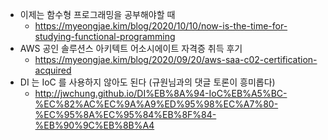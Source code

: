 * 이제는 함수형 프로그래밍을 공부해야할 때
    * https://myeongjae.kim/blog/2020/10/10/now-is-the-time-for-studying-functional-programming
* AWS 공인 솔루션스 아키텍트 어소시에이트 자격증 취득 후기
    * https://myeongjae.kim/blog/2020/09/20/aws-saa-c02-certification-acquired
* DI 는 IoC 를 사용하지 않아도 된다 (규원님과의 댓글 토론이 흥미롭다)
    * http://jwchung.github.io/DI%EB%8A%94-IoC%EB%A5%BC-%EC%82%AC%EC%9A%A9%ED%95%98%EC%A7%80-%EC%95%8A%EC%95%84%EB%8F%84-%EB%90%9C%EB%8B%A4